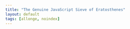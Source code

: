 ```yaml
---
title: "The Genuine JavaScript Sieve of Eratosthenes"
layout: default
tags: [allonge, noindex]
---
```


<script type='text/javascript'>window.location="http://raganwald.com/2016/04/25/hubris-impatient-sieves-of-eratosthenes.html"</script>
